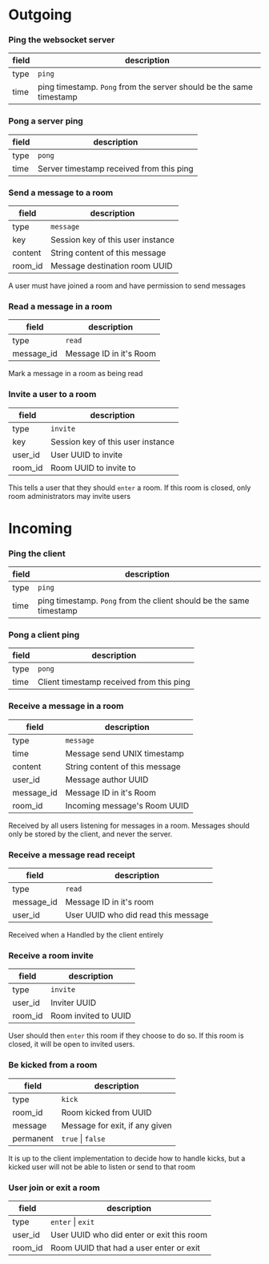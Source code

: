 # Outgoing

### Ping the websocket server
| field         | description
| ---           | ---
| type          | `ping`
| time          | ping timestamp. `Pong` from the server should be the same timestamp

### Pong a server ping
| field         | description
| ---           | ---
| type          | `pong`
| time          | Server timestamp received from this ping

### Send a message to a room

| field         | description
| ---           | ---  
| type          | `message`
| key           | Session key of this user instance
| content       | String content of this message
| room_id       | Message destination room UUID

A user must have joined a room and have permission to send messages

### Read a message in a room

| field         | description
| ---           | ---
| type          | `read`
| message_id    | Message ID in it's Room

Mark a message in a room as being read

### Invite a user to a room

| field         | description
| ---           | ---
| type          | `invite`
| key           | Session key of this user instance
| user_id       | User UUID to invite
| room_id       | Room UUID to invite to

This tells a user that they should `enter` a room.
If this room is closed, only room administrators may invite users

# Incoming

### Ping the client
| field         | description
| ---           | ---
| type          | `ping`
| time          | ping timestamp. `Pong` from the client should be the same timestamp

### Pong a client ping
| field         | description
| ---           | ---
| type          | `pong`
| time          | Client timestamp received from this ping

### Receive a message in a room

| field         | description
| ---           | ---
| type          | `message`
| time          | Message send UNIX timestamp
| content       | String content of this message
| user_id       | Message author UUID
| message_id    | Message ID in it's Room
| room_id       | Incoming message's Room UUID

Received by all users listening for messages in a room.
Messages should only be stored by the client, and never the server.

### Receive a message read receipt

| field         | description
| ---           | ---
| type          | `read`
| message_id    | Message ID in it's room
| user_id       | User UUID who did read this message

Received when a
Handled by the client entirely

### Receive a room invite

| field         | description
| ---           | ---
| type          | `invite`
| user_id       | Inviter UUID
| room_id       | Room invited to UUID

User should then `enter` this room if they choose to do so. If this room is closed, it will be open to invited users.

### Be kicked from a room

| field         | description
| ---           | ---
| type          | `kick`
| room_id       | Room kicked from UUID
| message       | Message for exit, if any given
| permanent     | `true` \| `false`

It is up to the client implementation to decide how to handle kicks,
but a kicked user will not be able to listen or send to that room

### User join or exit a room

| field         | description
| ---           | ---
| type          | `enter` \| `exit`
| user_id       | User UUID who did enter or exit this room
| room_id       | Room UUID that had a user enter or exit
